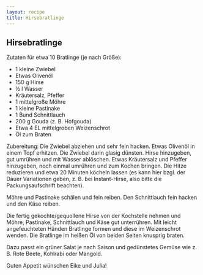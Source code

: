 ```yaml
---
layout: recipe
title: Hirsebratlinge
---
```

## Hirsebratlinge

Zutaten für etwa 10 Bratlinge (je nach Größe):

- 1 kleine Zwiebel
- Etwas Olivenöl
- 150 g Hirse
- ½ l Wasser
- Kräutersalz, Pfeffer
- 1 mittelgroße Möhre
- 1 kleine Pastinake
- 1 Bund Schnittlauch
- 200 g Gouda (z. B. Hofgouda)
- Etwa 4 EL mittelgroben Weizenschrot
- Öl zum Braten

Zubereitung:
Die Zwiebel abziehen und sehr fein hacken. Etwas Olivenöl in einem Topf erhitzen. Die Zwiebel darin glasig dünsten. Hirse 
hinzugeben, gut umrühren und mit Wasser ablöschen. Etwas Kräutersalz und Pfeffer hinzugeben, noch einmal umrühren und 
zum Kochen bringen. Die Hitze reduzieren und etwa 20 Minuten köcheln lassen (es kann hier bzgl. der Dauer Variationen geben, 
z. B. bei Instant-Hirse, also bitte die Packungsaufschrift beachten). 

Möhre und Pastinake schälen und fein reiben. Den Schnittlauch fein hacken und den Käse reiben.

Die fertig gekochte/gequollene Hirse von der Kochstelle nehmen und Möhre, Pastinake, Schnittlauch und Käse gut unterrühren. Mit leicht angefeuchteten Händen Bratlinge formen und diese im Weizenschrot wenden. Die Bratlinge im heißen Öl von beiden Seiten knusprig braten.

Dazu passt ein grüner Salat je nach Saison und gedünstetes Gemüse wie z. B. Rote Beete, Kohlrabi oder Mangold.

Guten Appetit wünschen Eike und Julia!
